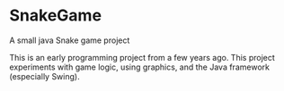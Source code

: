 # SnakeGame
A small java Snake game project

This is an early programming project from a few years ago. 
This project experiments with game logic, using graphics, and the Java framework (especially Swing).
